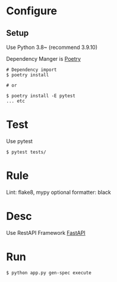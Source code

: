 # Configure

## Setup
Use Python 3.8~ (recommend 3.9.10)

Dependency Manger is [Poetry](https://python-poetry.org)
```
# Dependency import
$ poetry install

# or

$ poetry install -E pytest
... etc
```

# Test
Use pytest
```
$ pytest tests/
```

# Rule
Lint: flake8, mypy
optional formatter: black

# Desc
Use RestAPI Framework [FastAPI](https://fastapi.tiangolo.com)

# Run
```
$ python app.py gen-spec execute
```